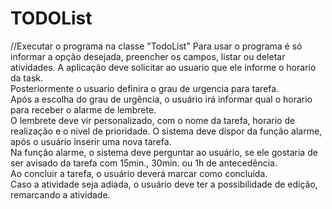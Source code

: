 # TODOList
//Executar o programa na classe "TodoList"
Para usar o programa é só informar a opção desejada, preencher os campos, listar ou deletar atividades.
A aplicação deve solicitar ao usuario que ele informe o horario da task.
<br>
Posteriormente o usuario definira o grau de urgencia para tarefa. 
<br>
Após a escolha do grau de urgência, o usuário irá informar qual o horario para receber o alarme de lembrete.
<br>
O lembrete deve vir personalizado, com o nome da tarefa, horario de realização e o nivel de prioridade. 
O sistema deve dispor da função alarme, após o usuário inserir uma nova tarefa.
<br>
Na função alarme, o sistema deve perguntar ao usuário, se ele gostaria de ser avisado da tarefa com 15min., 30min. ou 1h de antecedência.
<br>
Ao concluir a tarefa, o usuário deverá marcar como concluída.
<br>
Caso a atividade seja adiada, o usuário deve ter a possibilidade de edição, remarcando a atividade.
